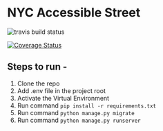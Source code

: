 # NYC Accessible Street 

![travis build status](https://app.travis-ci.com/gcivil-nyu-org/team-1-inperson.svg?branch=develop)

[![Coverage Status](https://coveralls.io/repos/github/gcivil-nyu-org/team-1-inperson/badge.svg?branch=develop)](https://coveralls.io/github/gcivil-nyu-org/team-1-inperson?branch=develop)

## Steps to run -

1. Clone the repo
2. Add .env file in the project root 
3. Activate the Virtual Environment
4. Run command `pip install -r requirements.txt`
5. Run command `python manage.py migrate`
6. Run command `python manage.py runserver`
